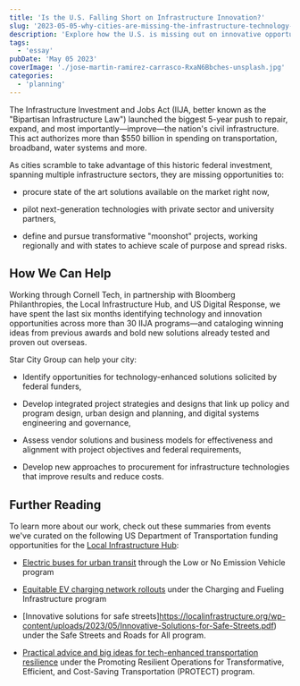 ```yaml
---
title: 'Is the U.S. Falling Short on Infrastructure Innovation?'
slug: '2023-05-05-why-cities-are-missing-the-infrastructure-technology-and-innovation-opportunity'
description: 'Explore how the U.S. is missing out on innovative opportunities amid the historic Infrastructure Investment and Jobs Act. This post delves into the potential for adopting cutting-edge technologies, collaborating with private and academic sectors, and pursuing transformative projects. Learn how partnerships with Cornell Tech and key organizations aim to bridge these gaps and drive infrastructure innovation forward.'
tags:
  - 'essay'
pubDate: 'May 05 2023'
coverImage: './jose-martin-ramirez-carrasco-RxaN6Bbches-unsplash.jpg'
categories:
  - 'planning'
---
```



The Infrastructure Investment and Jobs Act (IIJA, better known as the "Bipartisan Infrastructure Law") launched the biggest 5-year push to repair, expand, and most importantly—improve—the nation's civil infrastructure. This act authorizes more than $550 billion in spending on transportation, broadband, water systems and more.

As cities scramble to take advantage of this historic federal investment, spanning multiple infrastructure sectors, they are missing opportunities to:

- procure state of the art solutions available on the market right now,

- pilot next-generation technologies with private sector and university partners,

- define and pursue transformative "moonshot" projects, working regionally and with states to achieve scale of purpose and spread risks.

## How We Can Help

Working through Cornell Tech, in partnership with Bloomberg Philanthropies, the Local Infrastructure Hub, and US Digital Response, we have spent the last six months identifying technology and innovation opportunities across more than 30 IIJA programs—and cataloging winning ideas from previous awards and bold new solutions already tested and proven out overseas.

Star City Group can help your city:

- Identify opportunities for technology-enhanced solutions solicited by federal funders,

- Develop integrated project strategies and designs that link up policy and program design, urban design and planning, and digital systems engineering and governance,

- Assess vendor solutions and business models for effectiveness and alignment with project objectives and federal requirements,

- Develop new approaches to procurement for infrastructure technologies that improve results and reduce costs.

## Further Reading

To learn more about our work, check out these summaries from events we've curated on the following US Department of Transportation funding opportunities for the [Local Infrastructure Hub](https://localinfrastructure.org/):

- [Electric buses for urban transit](https://youtu.be/J30FTeIdS_Y) through the Low or No Emission Vehicle program

- [Equitable EV charging network rollouts](https://localinfrastructure.org/wp-content/uploads/2023/03/Takeaways_Fair-paths-to-EV-charging.pdf) under the Charging and Fueling Infrastructure program

- [Innovative solutions for safe streets]https://localinfrastructure.org/wp-content/uploads/2023/05/Innovative-Solutions-for-Safe-Streets.pdf) under the Safe Streets and Roads for All program.

- [Practical advice and big ideas for tech-enhanced transportation resilience](https://localinfrastructure.org/wp-content/uploads/2023/03/Practical-advice-and-big-ideas-for-tech-enhanced-transportation-resilience.pdf) under the Promoting Resilient Operations for Transformative, Efficient, and Cost-Saving Transportation (PROTECT) program.
